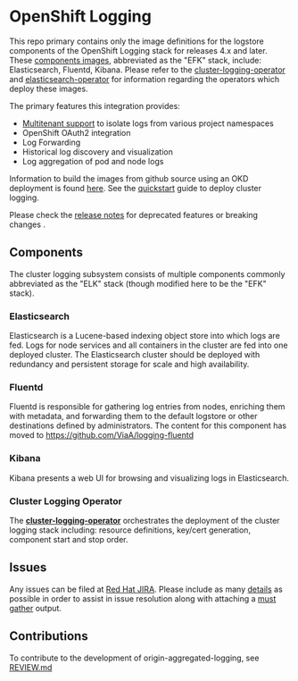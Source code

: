 # OpenShift Logging


This repo primary contains only the image definitions for the logstore components of the OpenShift Logging
stack for releases 4.x and later. These [components images](#components), abbreviated as the "EFK"
stack, include: Elasticsearch, Fluentd, Kibana. Please refer to the [cluster-logging-operator](https://github.com/openshift/cluster-logging-operator) and [elasticsearch-operator](https://github.com/openshift/elasticsearch-operator) for information regarding the operators which deploy these images.  

The primary features this integration provides:
* [Multitenant support](https://github.com/openshift/elasticsearch-operator/blob/master/docs/access-control.md) to isolate logs from various project namespaces
* OpenShift OAuth2 integration
* Log Forwarding
* Historical log discovery and visualization
* Log aggregation of pod and node logs

Information to build the images from github source using an OKD
deployment is found [here](HACKING.md).  See the [quickstart](https://github.com/openshift/cluster-logging-operator#quick-start) guide to deploy cluster logging.

Please check the [release notes](docs/release_notes.md) for deprecated features or breaking changes .

## Components

The cluster logging subsystem consists of multiple components commonly abbreviated
as the "ELK" stack (though modified here to be the "EFK" stack).

### Elasticsearch

Elasticsearch is a Lucene-based indexing object store into which logs
are fed. Logs for node services and all containers in the cluster are
fed into one deployed cluster. The Elasticsearch cluster should be deployed
with redundancy and persistent storage for scale and high availability.

### Fluentd

Fluentd is responsible for gathering log entries from nodes, enriching
them with metadata, and forwarding them to the default logstore or other destinations defined by administrators. The content for this component has moved to https://github.com/ViaA/logging-fluentd

### Kibana

Kibana presents a web UI for browsing and visualizing logs in Elasticsearch.


### Cluster Logging Operator

The [**cluster-logging-operator**](https://github.com/openshift/cluster-logging-operator) orchestrates the deployment
of the cluster logging stack including: resource definitions, key/cert generation, component
start and stop order.


## Issues

Any issues can be filed at [Red Hat JIRA](https://issues.redhat.com).  Please
include as many [details](docs/issues.md) as possible in order to assist in issue resolution along with attaching a [must gather](https://github.com/openshift/cluster-logging-operator/tree/master/must-gather) output.


## Contributions

To contribute to the development of origin-aggregated-logging, see [REVIEW.md](./docs/REVIEW.md)
